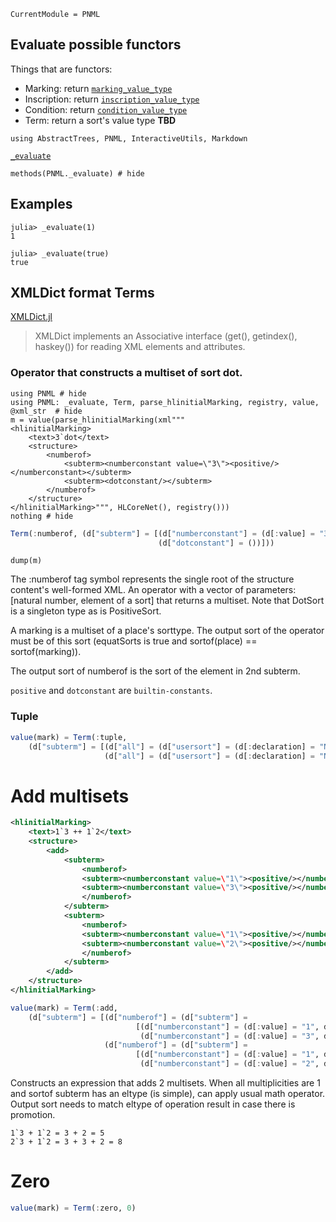 ```@meta
CurrentModule = PNML
```

## Evaluate possible functors

Things that are functors:
  - Marking: return [`marking_value_type`](@ref)
  - Inscription: return [`inscription_value_type`](@ref)
  - Condition: return [`condition_value_type`](@ref)
  - Term: return a sort's value type **TBD**

```@setup methods
using AbstractTrees, PNML, InteractiveUtils, Markdown
```

[`_evaluate`](@ref)
```@example methods
methods(PNML._evaluate) # hide
```

## Examples

```jldoctest; setup=(using PNML: _evaluate, Term)
julia> _evaluate(1)
1

julia> _evaluate(true)
true
```
## XMLDict format Terms
[XMLDict.jl](https://github.com/JuliaCloud/XMLDict.jl)

> XMLDict implements an Associative interface (get(), getindex(), haskey())
> for reading XML elements and attributes.

### Operator that constructs a multiset of sort dot.

```@example evaluates
using PNML # hide
using PNML: _evaluate, Term, parse_hlinitialMarking, registry, value, @xml_str  # hide
m = value(parse_hlinitialMarking(xml"""
<hlinitialMarking>
    <text>3`dot</text>
    <structure>
        <numberof>
            <subterm><numberconstant value=\"3\"><positive/></numberconstant></subterm>
            <subterm><dotconstant/></subterm>
        </numberof>
    </structure>
</hlinitialMarking>""", HLCoreNet(), registry()))
nothing # hide
```

```julia
Term(:numberof,	(d["subterm"] = [(d["numberconstant"] = (d[:value] = "3", d["positive"] = ())),
                                 (d["dotconstant"] = ())]))
```
```@example evaluates
dump(m)
```
The :numberof tag symbol represents the single root of the structure content's well-formed XML. An operator with a vector of parameters: [natural number, element of a sort] that returns a multiset. Note that DotSort is a singleton type as is PositiveSort.

A marking is a multiset of a place's sorttype. The output sort of the operator must be of this sort (equatSorts is true and sortof(place) == sortof(marking)).

The output sort of numberof is the sort of the element in 2nd subterm.

`positive` and `dotconstant` are `builtin-constants`.

### Tuple

```julia
value(mark) = Term(:tuple,
    (d["subterm"] = [(d["all"] = (d["usersort"] = (d[:declaration] = "N1"))),
                     (d["all"] = (d["usersort"] = (d[:declaration] = "N2")))]))
```
# Add multisets

```xml
<hlinitialMarking>
    <text>1`3 ++ 1`2</text>
    <structure>
        <add>
            <subterm>
                <numberof>
                <subterm><numberconstant value=\"1\"><positive/></numberconstant></subterm>
                <subterm><numberconstant value=\"3\"><positive/></numberconstant></subterm>
                </numberof>
            </subterm>
            <subterm>
                <numberof>
                <subterm><numberconstant value=\"1\"><positive/></numberconstant></subterm>
                <subterm><numberconstant value=\"2\"><positive/></numberconstant></subterm>
                </numberof>
            </subterm>
        </add>
    </structure>
</hlinitialMarking>
```

```julia
value(mark) = Term(:add,
    (d["subterm"] = [(d["numberof"] = (d["subterm"] =
                            [(d["numberconstant"] = (d[:value] = "1", d["positive"] = ())),
                             (d["numberconstant"] = (d[:value] = "3", d["positive"] = ()))])),
                     (d["numberof"] = (d["subterm"] =
                            [(d["numberconstant"] = (d[:value] = "1", d["positive"] = ())),
                             (d["numberconstant"] = (d[:value] = "2", d["positive"] = ()))]))]))

```

Constructs an expression that adds 2 multisets.
When all multiplicities are 1 and sortof subterm has an eltype (is simple), can apply usual math operator.
Output sort needs to match eltype of operation result in case there is promotion.

```
1`3 + 1`2 = 3 + 2 = 5
2`3 + 1`2 = 3 + 3 + 2 = 8
```
# Zero
```julia
value(mark) = Term(:zero, 0)
```
